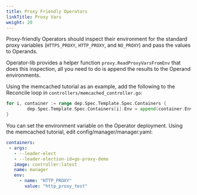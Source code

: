 ```yaml
---
title: Proxy Friendly Operators
linkTitle: Proxy Vars
weight: 20
---
```


Proxy-friendly Operators should inspect their environment for the
standard proxy variables (`HTTPS_PROXY`, `HTTP_PROXY`, and `NO_PROXY`)
and pass the values to Operands.

Operator-lib provides a helper function `proxy.ReadProxyVarsFromEnv`
that does this inspection, all you need to do is append the
results to the Operand environments.

Using the memcached tutorial as an example, add the following to the
Reconcile loop in `controllers/memcached_controller.go`:


```go
for i, container := range dep.Spec.Template.Spec.Containers {
		dep.Spec.Template.Spec.Containers[i].Env = append(container.Env, proxy.ReadProxyVarsFromEnv()...)
}
```

You can set the environment variable on the Operator deployment. Using the memcached tutorial, edit config/manager/manager.yaml:

```yaml
containers:
 - args:
   - --leader-elect
   - --leader-election-id=go-proxy-demo
   image: controller:latest
   name: manager
   env:
     - name: "HTTP_PROXY"
       value: "http_proxy_test"
```

